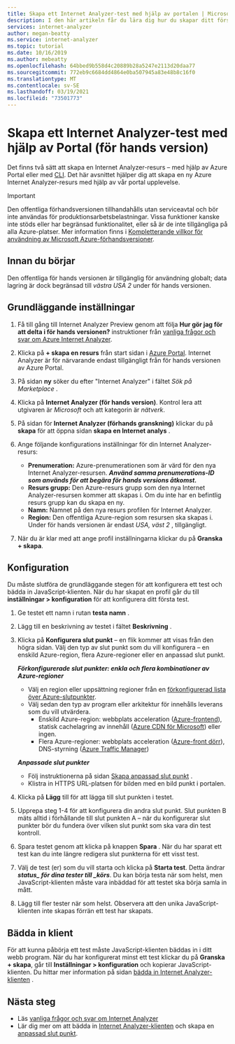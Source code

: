 ```yaml
---
title: Skapa ett Internet Analyzer-test med hjälp av portalen | Microsoft Docs
description: I den här artikeln får du lära dig hur du skapar ditt första test för Internet analys.
services: internet-analyzer
author: megan-beatty
ms.service: internet-analyzer
ms.topic: tutorial
ms.date: 10/16/2019
ms.author: mebeatty
ms.openlocfilehash: 64bbed9b558d4c20889b28a5247e2113d20daa77
ms.sourcegitcommit: 772eb9c6684dd4864e0ba507945a83e48b8c16f0
ms.translationtype: MT
ms.contentlocale: sv-SE
ms.lasthandoff: 03/19/2021
ms.locfileid: "73501773"
---
```

# <a name="create-an-internet-analyzer-test-using-portal-preview"></a>Skapa ett Internet Analyzer-test med hjälp av Portal (för hands version)

Det finns två sätt att skapa en Internet Analyzer-resurs – med hjälp av Azure Portal eller med [CLI](internet-analyzer-cli.md). Det här avsnittet hjälper dig att skapa en ny Azure Internet Analyzer-resurs med hjälp av vår portal upplevelse.

> [!IMPORTANT]
> Den offentliga förhandsversionen tillhandahålls utan serviceavtal och bör inte användas för produktionsarbetsbelastningar. Vissa funktioner kanske inte stöds eller har begränsad funktionalitet, eller så är de inte tillgängliga på alla Azure-platser. Mer information finns i [Kompletterande villkor för användning av Microsoft Azure-förhandsversioner](https://azure.microsoft.com/support/legal/preview-supplemental-terms/).
>

## <a name="before-you-begin"></a>Innan du börjar

Den offentliga för hands versionen är tillgänglig för användning globalt; data lagring är dock begränsad till *västra USA 2* under för hands versionen.

## <a name="basics"></a>Grundläggande inställningar

1. Få till gång till Internet Analyzer Preview genom att följa **Hur gör jag för att delta i för hands versionen?** instruktioner från [vanliga frågor och svar om Azure Internet Analyzer](internet-analyzer-faq.md).
2. Klicka på **+ skapa en resurs** från start sidan i [Azure Portal](https://preview.portal.azure.com). Internet Analyzer är för närvarande endast tillgängligt från för hands versionen av Azure Portal.
3. På sidan **ny** söker du efter "Internet Analyzer" i fältet *Sök på Marketplace* .
4. Klicka på **Internet Analyzer (för hands version)**. Kontrol lera att utgivaren är *Microsoft* och att kategorin är *nätverk*.
5. På sidan för **Internet Analyzer (förhands granskning)** klickar du på **skapa** för att öppna sidan **skapa en Internet analys** .
6. Ange följande konfigurations inställningar för din Internet Analyzer-resurs:

    * **Prenumeration:** Azure-prenumerationen som är värd för den nya Internet Analyzer-resursen. **_Använd samma prenumerations-ID som används för att begära för hands versions åtkomst._**
    * **Resurs grupp:** Den Azure-resurs grupp som den nya Internet Analyzer-resursen kommer att skapas i. Om du inte har en befintlig resurs grupp kan du skapa en ny.
    * **Namn:** Namnet på den nya resurs profilen för Internet Analyzer.
    * **Region:** Den offentliga Azure-region som resursen ska skapas i. Under för hands versionen är endast *USA, väst 2* , tillgängligt.

7. När du är klar med att ange profil inställningarna klickar du på **Granska + skapa**.

## <a name="configuration"></a>Konfiguration

Du måste slutföra de grundläggande stegen för att konfigurera ett test och bädda in JavaScript-klienten. När du har skapat en profil går du till **inställningar > konfiguration** för att konfigurera ditt första test.

1. Ge testet ett namn i rutan **testa namn** .
2. Lägg till en beskrivning av testet i fältet **Beskrivning** .
3. Klicka på **Konfigurera slut punkt** – en flik kommer att visas från den högra sidan. Välj den typ av slut punkt som du vill konfigurera – en enskild Azure-region, flera Azure-regioner eller en anpassad slut punkt.

    >
    ***Förkonfigurerade slut punkter: enkla och flera kombinationer av Azure-regioner***
    * Välj en region eller uppsättning regioner från en [förkonfigurerad lista över Azure-slutpunkter](internet-analyzer-faq.md).
    * Välj sedan den typ av program eller arkitektur för innehålls leverans som du vill utvärdera.
        * Enskild Azure-region: webbplats acceleration ([Azure-frontend](https://azure.microsoft.com/services/frontdoor/)), statisk cachelagring av innehåll ([Azure CDN för Microsoft](https://azure.microsoft.com/services/cdn/)) eller ingen.
        * Flera Azure-regioner: webbplats acceleration ([Azure-front dörr](https://azure.microsoft.com/services/frontdoor/)), DNS-styrning ([Azure Traffic Manager](https://azure.microsoft.com/services/traffic-manager/))  

    ***Anpassade slut punkter***
    * Följ instruktionerna på sidan [Skapa anpassad slut punkt](internet-analyzer-custom-endpoint.md) .
    * Klistra in HTTPS URL-platsen för bilden med en bild punkt i portalen.
    >

4. Klicka på **Lägg** till för att lägga till slut punkten i testet.
5. Upprepa steg 1-4 för att konfigurera din andra slut punkt. Slut punkten B mäts alltid i förhållande till slut punkten A – när du konfigurerar slut punkter bör du fundera över vilken slut punkt som ska vara din test kontroll.
6. Spara testet genom att klicka på knappen **Spara** . När du har sparat ett test kan du inte längre redigera slut punkterna för ett visst test.
7. Välj de test (er) som du vill starta och klicka på **Starta test**. Detta ändrar **_status_*_ för dina tester till _*_körs_**. Du kan börja testa när som helst, men JavaScript-klienten måste vara inbäddad för att testet ska börja samla in mått.
8. Lägg till fler tester när som helst. Observera att den unika JavaScript-klienten inte skapas förrän ett test har skapats.

## <a name="embed-client"></a>Bädda in klient

För att kunna påbörja ett test måste JavaScript-klienten bäddas in i ditt webb program. När du har konfigurerat minst ett test klickar du på **Granska + skapa**, går till **Inställningar > konfiguration** och kopierar JavaScript-klienten. Du hittar mer information på sidan [bädda in Internet Analyzer-klienten](internet-analyzer-embed-client.md) .  

## <a name="next-steps"></a>Nästa steg

* Läs [vanliga frågor och svar om Internet Analyzer](internet-analyzer-faq.md)
* Lär dig mer om att bädda in [Internet Analyzer-klienten](internet-analyzer-embed-client.md) och skapa en [anpassad slut punkt](internet-analyzer-custom-endpoint.md).
